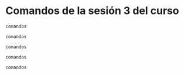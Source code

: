 # Comandos de la sesión 3 del curso

```
comandos
```

```
comandos
```

```
comandos
```

```
comandos
```

```
comandos
```
